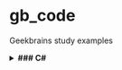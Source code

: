 # gb_code
Geekbrains study examples

<details><summary><b>### C#</b></summary>

#### Примечание:

- Публичный [.gitignore](https://github.com/github/gitignore/blob/main/VisualStudio.gitignore) для vscode.

- Вспомогательный софт: [Microsoft .NET SDK 6.0](https://dotnet.microsoft.com/en-us/download/dotnet/6.0)

###  Установка в Ubuntu 22.04

```sh
sudo apt-get update && \
  sudo apt-get install -y dotnet-sdk-6.0 aspnetcore-runtime-6.0
```

- Инициализировать dotnet-консоль (стартер-пак структуры) в папке с проектом:

```sh
dotnet new console
```

- Запустить проект в консоли:

```sh
dotnet run
```


###  Базовые команды:

- Вывод данных:
```sh 
Console.Write("something");
```

- Считать данные c записью в переменную - Метод ReadLine (по-умолчанию возвращает переменную типа string): 
```sh
Console.Write("something");
string username = Console.ReadLine();
```


- Объявить целочисленную переменную:

```sh
int intA = 7
```

- Объявить тип вещественного числа для переменной (например, для деления с остатком):

```
double intA = 20 ;
double intB = 3 ;
Console.Write(intA / intB);
```

- Случайные числа (возвращает целое число от min до max , или от min до max-1):

```sh
new Random().Next(min,max);

double intA = new Random().Next(1, 10) ;
double intB = new Random().Next(1, 10) ;
Console.Write(intA / intB);
```

- Автоеревод значения переменной в нижний регистр (например, если вводим АНя, вместо аня)

```sh
if(user.ToLower() == "аня")

```

- Очистить консоль перед каждым запуском:

```sh
Console.Clear() ;
```

- Добавить отступ от левого и от верхнего края:

```sh
Console.SetCursorPosition(x,y) ;

```

- Методы конвертирования типа значений в integer:


##### Не обработает пустую строку
```sh
 int.Parse()

```

##### Обработает пустую строку
```sh
Convert.ToInt32()

```


##### Пример конвертации типа переменной в ReadLine():
```sh
int number = Convert.ToInt32(Console.ReadLine()) ;

```
- Множественные условия в цикле (else if):

Конструкция:

```sh
if (... something ...)
(
... make this .... ;
)
else if (...1st  other some ... ) 
(
... make that ... ;
)
else if (... 2nd other some ... ) 
( 
... make that ... ;
)
else 
(
... make different ... ;
)

```

</details>
